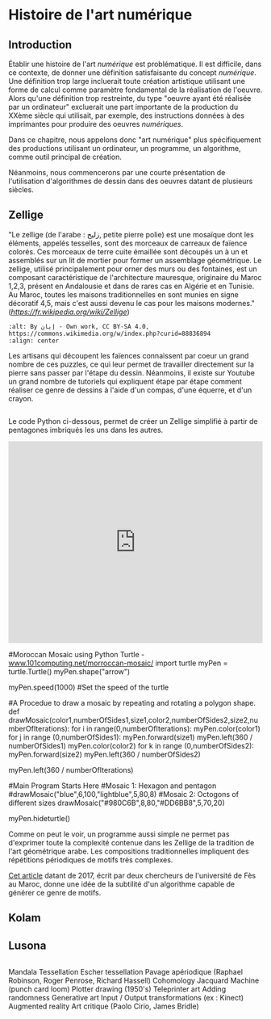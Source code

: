 # Histoire de l'art numérique

## Introduction

Établir une histoire de l'art *numérique* est problématique. Il est difficile, dans ce contexte, de donner une définition satisfaisante du concept *numérique*. Une définition trop large incluerait toute création artistique utilisant une forme de calcul comme paramètre fondamental de la réalisation de l'oeuvre. Alors qu'une définition trop restreinte, du type "oeuvre ayant été réalisée par un ordinateur" excluerait une part importante de la production du XXème siècle qui utilisait, par exemple, des instructions données à des imprimantes pour produire des oeuvres *numériques*. 

Dans ce chapitre, nous appelons donc "art numérique" plus spécifiquement des productions utilisant un ordinateur, un programme, un algorithme, comme outil principal de création. 

Néanmoins, nous commencerons par une courte présentation de l'utilisation d'algorithmes de dessin dans des oeuvres datant de plusieurs siècles. 

## Zellige 

"Le zellige (de l'arabe : زليج, petite pierre polie) est une mosaïque dont les éléments, appelés tesselles, sont des morceaux de carreaux de faïence colorés. Ces morceaux de terre cuite émaillée sont découpés un à un et assemblés sur un lit de mortier pour former un assemblage géométrique. Le zellige, utilisé principalement pour orner des murs ou des fontaines, est un composant caractéristique de l'architecture mauresque, originaire du Maroc 1,2,3, présent en Andalousie et dans de rares cas en Algérie et en Tunisie. Au Maroc, toutes les maisons traditionnelles en sont munies en signe décoratif 4,5, mais c'est aussi devenu le cas pour les maisons modernes." (*https://fr.wikipedia.org/wiki/Zellige*)

```{image} images/zellige.jpeg
:alt: By إيان - Own work, CC BY-SA 4.0, https://commons.wikimedia.org/w/index.php?curid=88836894
:align: center
```
Les artisans qui découpent les faïences connaissent par coeur un grand nombre de ces puzzles, ce qui leur permet de travailler directement sur la pierre sans passer par l'étape du dessin. Néanmoins, il existe sur Youtube un grand nombre de tutoriels qui expliquent étape par étape comment réaliser ce genre de dessins à l'aide d'un compas, d'une équerre, et d'un crayon. 

```{youtube} dLtV_GTCM6I
```

Le code Python ci-dessous, permet de créer un Zellige simplifié à partir de pentagones imbriqués les uns dans les autres. 

<iframe height="400px" width="100%" src="https://repl.it/@elliotvaucher/Zellige?lite=true" scrolling="no" frameborder="no" allowtransparency="true" allowfullscreen="true" sandbox="allow-forms allow-pointer-lock allow-popups allow-same-origin allow-scripts allow-modals"></iframe>

#Moroccan Mosaic using Python Turtle - www.101computing.net/morroccan-mosaic/
import turtle
myPen = turtle.Turtle()
myPen.shape("arrow")

myPen.speed(1000) #Set the speed of the turtle

#A Procedue to draw a mosaic by repeating and rotating a polygon shape.
def drawMosaic(color1,numberOfSides1,size1,color2,numberOfSides2,size2,numberOfIterations):
 for i in range(0,numberOfIterations):
   myPen.color(color1)
   for j in range (0,numberOfSides1):
     myPen.forward(size1)
     myPen.left(360 / numberOfSides1)
   myPen.color(color2)
   for k in range (0,numberOfSides2):
     myPen.forward(size2)
     myPen.left(360 / numberOfSides2)
     
   myPen.left(360 / numberOfIterations)

#Main Program Starts Here
#Mosaic 1: Hexagon and pentagon
#drawMosaic("blue",6,100,"lightblue",5,80,8)
#Mosaic 2: Octogons of different sizes
drawMosaic("#980C6B",8,80,"#DD6BB8",5,70,20)

myPen.hideturtle()

Comme on peut le voir, un programme aussi simple ne permet pas d'exprimer toute la complexité contenue dans les Zellige de la tradition de l'art géométrique arabe. Les compositions traditionnelles impliquent des répétitions périodiques de motifs très complexes. 

[Cet article](https://dl.acm.org/doi/pdf/10.1145/3064419?casa_token=alNKFW_UWasAAAAA:KuETyYndEmiMiN_ivaN8UkIAEBrvAlvlwZr8eY6qfZT9CVRK4J1J0EgxgvL7vykdjqPACmPd6MNX-Q) datant de 2017, écrit par deux chercheurs de l'université de Fès au Maroc, donne une idée de la subtilité d'un algorithme capable de générer ce genre de motifs. 

## Kolam

## Lusona 

```{youtube} QAyHwEuhF4E
```

<!-- @elliotvaucher TODO #9 modifier ce paragraphe
 -->

Mandala
Tessellation
Escher tessellation
Pavage apériodique (Raphael Robinson, Roger Penrose, Richard Hassell)
Cohomology
Jacquard Machine (punch card loom)
Plotter drawing (1950's)
Teleprinter art
Adding randomness
Generative art
Input / Output transformations (ex : Kinect)
Augmented reality
Art critique (Paolo Cirio, James Bridle)